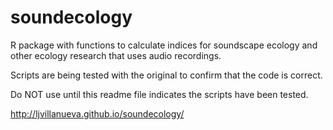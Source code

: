 soundecology
=========

R package with functions to calculate indices for soundscape ecology and other ecology research that uses audio recordings.

Scripts are being tested with the original to confirm that the code is correct. 

Do NOT use until this readme file indicates the scripts have been tested.

http://ljvillanueva.github.io/soundecology/
